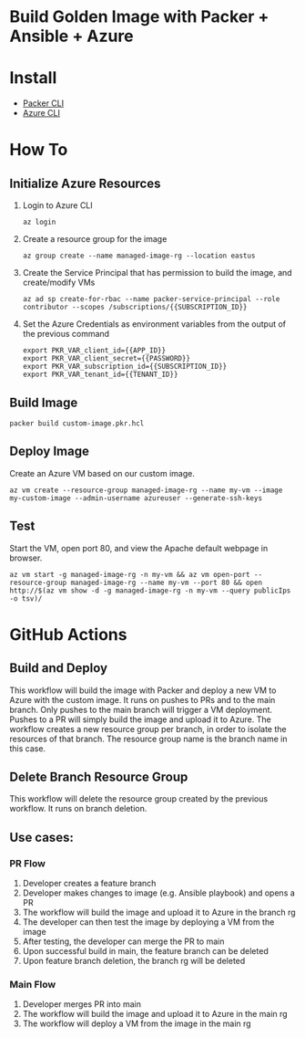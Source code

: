 # Build Golden Image with Packer + Ansible + Azure

# Install
- [Packer CLI](https://developer.hashicorp.com/packer/tutorials/docker-get-started/get-started-install-cli )
- [Azure CLI](https://docs.microsoft.com/en-us/cli/azure/install-azure-cli)

# How To
## Initialize Azure Resources
1. Login to Azure CLI

    ```az login```

1. Create a resource group for the image

    ```az group create --name managed-image-rg --location eastus```

1. Create the Service Principal that has permission to build the image, and create/modify VMs

    ```az ad sp create-for-rbac --name packer-service-principal --role contributor --scopes /subscriptions/{{SUBSCRIPTION_ID}}```

1. Set the Azure Credentials as environment variables from the output of the previous command

    ```
    export PKR_VAR_client_id={{APP_ID}}
    export PKR_VAR_client_secret={{PASSWORD}}
    export PKR_VAR_subscription_id={{SUBSCRIPTION_ID}}
    export PKR_VAR_tenant_id={{TENANT_ID}}
    ```

## Build Image

```packer build custom-image.pkr.hcl```

## Deploy Image
Create an Azure VM based on our custom image.

```az vm create --resource-group managed-image-rg --name my-vm --image my-custom-image --admin-username azureuser --generate-ssh-keys```

## Test
Start the VM, open port 80, and view the Apache default webpage in browser.

```az vm start -g managed-image-rg -n my-vm && az vm open-port --resource-group managed-image-rg --name my-vm --port 80 && open http://$(az vm show -d -g managed-image-rg -n my-vm --query publicIps -o tsv)/```

# GitHub Actions

## Build and Deploy
This workflow will build the image with Packer and deploy a new VM to Azure with the custom image. It runs on pushes to PRs and to the main branch. Only pushes to the main branch will trigger a VM deployment. Pushes to a PR will simply build the image and upload it to Azure. The workflow creates a new resource group per branch, in order to isolate the resources of that branch. The resource group name is the branch name in this case.

## Delete Branch Resource Group
This workflow will delete the resource group created by the previous workflow. It runs on branch deletion.

## Use cases:

### PR Flow
1. Developer creates a feature branch
1. Developer makes changes to image (e.g. Ansible playbook) and opens a PR
1. The workflow will build the image and upload it to Azure in the branch rg
1. The developer can then test the image by deploying a VM from the image
1. After testing, the developer can merge the PR to main
1. Upon successful build in main, the feature branch can be deleted
1. Upon feature branch deletion, the branch rg will be deleted

### Main Flow
1. Developer merges PR into main
1. The workflow will build the image and upload it to Azure in the main rg
1. The workflow will deploy a VM from the image in the main rg
